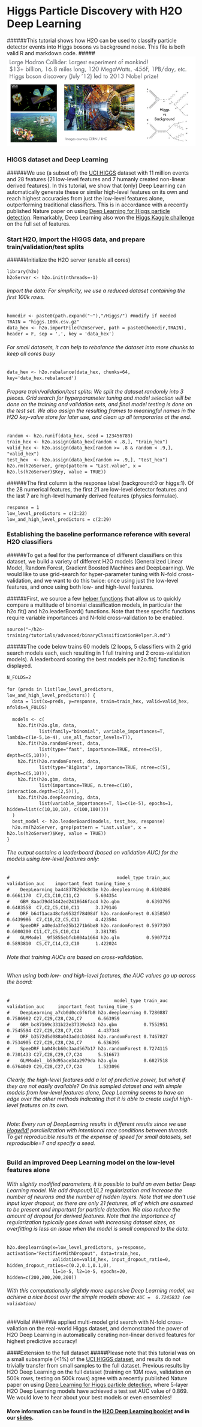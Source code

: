 # Higgs Particle Discovery with H2O Deep Learning

######This tutorial shows how H2O can be used to classify particle detector events into Higgs bosons vs background noise. This file is both valid R and markdown code.
#####![](images/higgs.png)
### HIGGS dataset and Deep Learning
######We use (a subset of) the [UCI HIGGS](https://archive.ics.uci.edu/ml/datasets/HIGGS/) dataset with 11 million events and 28 features (21 low-level features and 7 humanly created non-linear derived features). In this tutorial, we show that (only) Deep Learning can automatically generate these or similar high-level features on its own and reach highest accuracies from just the low-level features alone, outperforming traditional classifiers. This is in accordance with a recently published Nature paper on using [Deep Learning for Higgs particle detection](http://www.slideshare.net/0xdata/how-to-win-data-science-competitions-with-deep-learning/33). Remarkably, Deep Learning also won the [Higgs Kaggle challenge](https://www.kaggle.com/c/higgs-boson/forums/t/10425/code-release) on the full set of features.



### Start H2O, import the HIGGS data, and prepare train/validation/test splits

######Initialize the H2O server (enable all cores)

    library(h2o)
    h2oServer <- h2o.init(nthreads=-1)
 

###### Import the data: For simplicity, we use a reduced dataset containing the first 100k rows.

    homedir <- paste0(path.expand("~"),"/Higgs/") #modify if needed
    TRAIN = "higgs.100k.csv.gz"
    data_hex <- h2o.importFile(h2oServer, path = paste0(homedir,TRAIN), header = F, sep = ',', key = 'data_hex')
    
###### For small datasets, it can help to rebalance the dataset into more chunks to keep all cores busy

    data_hex <- h2o.rebalance(data_hex, chunks=64, key='data_hex.rebalanced')

###### Prepare train/validation/test splits: We split the dataset randomly into 3 pieces. Grid search for hyperparameter tuning and model selection will be done on the training and validation sets, and final model testing is done on the test set. We also assign the resulting frames to meaningful names in the H2O key-value store for later use, and clean up all temporaries at the end.

    random <- h2o.runif(data_hex, seed = 123456789)
    train_hex <- h2o.assign(data_hex[random < .8,], "train_hex")
    valid_hex <- h2o.assign(data_hex[random >= .8 & random < .9,], "valid_hex")
    test_hex  <- h2o.assign(data_hex[random >= .9,], "test_hex")
    h2o.rm(h2oServer, grep(pattern = "Last.value", x = h2o.ls(h2oServer)$Key, value = TRUE))
 
######The first column is the response label (background:0 or higgs:1). Of the 28 numerical features, the first 21 are low-level detector features and the last 7 are high-level humanly derived features (physics formulae).
  
    response = 1
    low_level_predictors = c(2:22)
    low_and_high_level_predictors = c(2:29)

### Establishing the baseline performance reference with several H2O classifiers
######To get a feel for the performance of different classifiers on this dataset, we build a variety of different H2O models (Generalized Linear Model, Random Forest, Gradient Boosted Machines and DeepLearning). We would like to use grid-search for hyper-parameter tuning with N-fold cross-validation, and we want to do this twice: once using just the low-level features, and once using both low- and high-level features.

######First, we source a few [helper functions](../binaryClassificationHelper.R.html) that allow us to quickly compare a multitude of binomial classification models, in particular the h2o.fit() and h2o.leaderBoard() functions.  Note that these specific functions require variable importances and N-fold cross-validation to be enabled.

    source("~/h2o-training/tutorials/advanced/binaryClassificationHelper.R.md")

######The code below trains 60 models (2 loops, 5 classifiers with 2 grid search models each, each resulting in 1 full training and 2 cross-validation models). A leaderboard scoring the best models per h2o.fit() function is displayed.

    N_FOLDS=2
    
    for (preds in list(low_level_predictors, low_and_high_level_predictors)) {
      data = list(x=preds, y=response, train=train_hex, valid=valid_hex, nfolds=N_FOLDS)
      
      models <- c(
        h2o.fit(h2o.glm, data, 
                list(family="binomial", variable_importances=T, lambda=c(1e-5,1e-4), use_all_factor_levels=T)),
        h2o.fit(h2o.randomForest, data, 
                list(type="fast", importance=TRUE, ntree=c(5), depth=c(5,10))),
        h2o.fit(h2o.randomForest, data, 
                list(type="BigData", importance=TRUE, ntree=c(5), depth=c(5,10))),
        h2o.fit(h2o.gbm, data, 
                list(importance=TRUE, n.tree=c(10), interaction.depth=c(2,5))),
        h2o.fit(h2o.deeplearning, data, 
                list(variable_importances=T, l1=c(1e-5), epochs=1, hidden=list(c(10,10,10), c(100,100))))
      )
      best_model <- h2o.leaderBoard(models, test_hex, response)
      h2o.rm(h2oServer, grep(pattern = "Last.value", x = h2o.ls(h2oServer)$Key, value = TRUE))
    }
    
###### The output contains a leaderboard (based on validation AUC) for the models using low-level features only:
    
    #                                        model_type train_auc validation_auc    important_feat tuning_time_s
    #    DeepLearning_ba44837829dc8d1e h2o.deeplearning 0.6102486      0.6661170  C7,C3,C10,C11,C2      5.604354
    #    GBM_8aad39d45442ed2418646fac4 h2o.gbm          0.6393795      0.6483558  C7,C2,C5,C10,C11      3.379146
    #    DRF_b64f1aca48cfa9532f78408df h2o.randomForest 0.6358507      0.6439986  C7,C10,C2,C5,C11      4.423504
    #    SpeeDRF_a40eda3fe25b1271b6be8 h2o.randomForest 0.5977397      0.6000200 C11,C7,C5,C10,C14      3.381785
    #    GLMModel__9f5855ebfcb804a1664 h2o.glm          0.5907724      0.5893810  C5,C7,C14,C2,C10      1.422024

###### Note that training AUCs are based on cross-validation.

###### When using both low- and high-level features, the AUC values go up across the board:
  
    #                                       model_type train_auc validation_auc     important_feat tuning_time_s
    #    DeepLearning_a7cb0d0cc6f6fb8 h2o.deeplearning 0.7280887      0.7586982 C27,C29,C28,C24,C7      6.663959
    #    GBM_bc87169c331b22e37339c643 h2o.gbm          0.7552951      0.7545594 C27,C29,C28,C7,C24      4.437348
    #    DRF_b3572d5d088a043addcb3684 h2o.randomForest 0.7467827      0.7534905 C27,C29,C28,C24,C7      6.636395
    #    SpeeDRF_ba048cb60c3aad567b17 h2o.randomForest 0.7274115      0.7301433 C27,C28,C29,C7,C24      5.516673
    #    GLMModel__b59d95ace34a2979da h2o.glm          0.6827518      0.6764049 C29,C28,C27,C7,C24      1.523096

###### Clearly, the high-level features add a lot of predictive power, but what if they are not easily available? On this sampled dataset and with simple models from low-level features alone, Deep Learning seems to have an edge over the other methods indicating that it is able to create useful high-level features on its own.

###### *Note:* Every run of DeepLearning results in different results since we use [Hogwild!](http://www.eecs.berkeley.edu/~brecht/papers/hogwildTR.pdf) parallelization with intentional race conditions between threads.  To get reproducible results at the expense of speed for small datasets, set reproducible=T and specify a seed.

### Build an improved Deep Learning model on the low-level features alone
###### With slightly modified parameters, it is possible to build an even better Deep Learning model. We add dropout/L1/L2 regularization and increase the number of neurons and the number of hidden layers. Note that we don't use input layer dropout, as there are only 21 features, all of which are assumed to be present and important for particle detection. We also reduce the amount of dropout for derived features. Note that the importance of regularization typically goes down with increasing dataset sizes, as overfitting is less an issue when the model is small compared to the data.
    
    h2o.deeplearning(x=low_level_predictors, y=response, activation="RectifierWithDropout", data=train_hex, 
                     validation=valid_hex, input_dropout_ratio=0, hidden_dropout_ratios=c(0.2,0.1,0.1,0),
                     l1=1e-5, l2=1e-5, epochs=20, hidden=c(200,200,200,200))
   
###### With this computationally slightly more expensive Deep Learning model, we achieve a nice boost over the simple models above: `AUC =  0.7245833 (on validation)`    

###Voila!
#####We applied multi-model grid search with N-fold cross-valiation on the real-world Higgs dataset, and demonstrated the power of H2O Deep Learning in automatically cerating non-linear derived features for highest predictive accuracy!

####Extension to the full dataset
#####Please note that this tutorial was on a small subsample (<1%) of the [UCI HIGGS dataset](https://archive.ics.uci.edu/ml/datasets/HIGGS/), and results do not trivially transfer from small samples to the full dataset. Previous results by H2O Deep Learning on the full dataset (training on 10M rows, validation on 500k rows, testing on 500k rows) agree with a recently published Nature paper on using [Deep Learning for Higgs particle detection](http://www.slideshare.net/0xdata/how-to-win-data-science-competitions-with-deep-learning/33), where 5-layer H2O Deep Learning models have achieved a test set AUC value of 0.869. We would love to hear about your best models or even ensembles!

#### More information can be found in the [H2O Deep Learning booklet](https://t.co/kWzyFMGJ2S) and in our [slides](http://www.slideshare.net/0xdata/presentations).